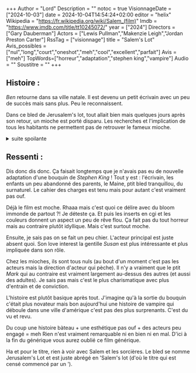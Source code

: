 +++
Author = "Lord"
Description = ""
notoc = true
VisionnageDate = ["2024-10-03"]
date = 2024-10-04T14:54:24+02:00
editor = "helix"
Wikipedia = "https://fr.wikipedia.org/wiki/Salem_(film)"
Imdb = "https://www.imdb.com/title/tt10245072/"
year = ["2024"]
Directors = ["Gary Dauberman"]
Actors = ["Lewis Pullman","Makenzie Leigh","Jordan Preston Carter"]
RssTag = ["visionnage"]
title = "Salem's Lot"
Avis_possibles = ["nul","long","court","oneshot","meh","cool","excellent","parfait"]
Avis = ["meh"] 
TopWords=["horreur","adaptation","stephen king","vampire"]
Audio = ""
Soustitre = ""
+++
## Histoire : 
*Ben* retourne dans sa ville natale.
Il est devenu un petit écrivain avec un peu de succès mais sans plus.
Peu le reconnaissent.

Dans ce bled de Jerusalem's lot, tout allait bien mais quelques jours après son retour, un mioche est porté disparu.
Les recherches et l'implication de tous les habitants ne permettent pas de retrouver le fameux mioche.

<details><summary>suite spoilante</summary>

Notre écrivain n'y est pour rien rassurez-vous, c'est le gentil héro de notre histoire.
Cela-dit, d'autres morts sont à déplorer et les premiers à faire le lien semble y voir l'œuvre d'un certain *Straker*, un européen ayant emmenagé récemment.

Il faut dire qu'un gars se voit toucher d'une sévère anémie, le fossoyeur est tout grisâtre…
C'est très soudain mine de rien.
Un groupe d'habitant comprend que ce serait l'œuvre d'un vampire.

Il y a notamment le tout jeune *Mark*, 9 ans, qui part affronter tout seul le vampire qui a capturé son pote.
Dans le sous-sol de la baraque, il tombe sur son instituteur, lui aussi venu terrasser du quenotteux.
Pas de bol, leur plan échoue, le prof se fait buter tandis que *Mark* parvient à s'enfuire.

Il retrouve par hasard notre écrivain et deux trois autres habitants dans l'église.
Il venait pour choper de l'eau bénite pendant qu'ils commençaient à s'organiser.

Je saute vers la fin.

Il ne reste plus que l'écrivain et le gamin.
Ils affrontent les nombreux vampires dans le cinèma drive-in où ils viennent dormir dans les coffres de voitures.
Rebondissement toussa.
Ils arrivent à buter tous les suceurs de sang et voilà.

</details>

## Ressenti :
Dis donc dis donc.
Ça faisait longtemps que je n'avais pas eu de nouvelle adaptation d'une bouquin de *Stephen King* !
Tout y est : l'écrivain, les enfants un peu abandonné des parents, le Maine, ptit bled tranquillou, du surnaturel.
Le cahier des charges est tenu mais pour autant c'est vraiment pas ouf.

Déjà le film est moche.
Rhaaa mais c'est quoi ce délire avec du bloom immonde de partout ?!
Je déteste ça.
Et puis les inserts en cgi et les couleurs donnent un aspect un peu de rêve flou.
Ça fait pas du tout horreur mais au contraire plutôt idyllique.
Mais c'est surtout moche.

Ensuite, je sais pas on se fait un peu chier.
L'acteur principal est juste absent quoi.
Son love interest la gentille *Susan* est plus intéressante et plus impliquée dans son rôle.

Chez les mioches, ils sont tous nuls (au bout d'un moment c'est pas les acteurs mais la direction d'acteur qui pèche).
Il n'y a vraiment que le ptit *Mark* qui au contraire est vraiment largement au-dessus des autres (et aussi des adultes).
Je sais pas mais c'est le plus charismatique avec plus d'entrain et de conviction.

L'histoire est plutôt basique après tout.
J'imagine qu'à la sortie du bouquin c'était plus novateur mais bon aujourd'hui une histoire de vampire qui déboule dans une ville d'amérique c'est pas des plus surprenants.
C'est du vu et revu.

Du coup une histoire bàteau + une esthétique pas ouf + des acteurs peu engagé = meh
Rien n'est vraiment remarquable ni en bien ni en mal.
D'ici à la fin du générique vous aurez oublié ce film générique.

Ha et pour le titre, rien à voir avec Salem et les sorcières.
Le bled se nomme Jerusalem's Lot et est juste abrégé en 'Salem's lot (d'où le titre qui est censé commencé par un ').

